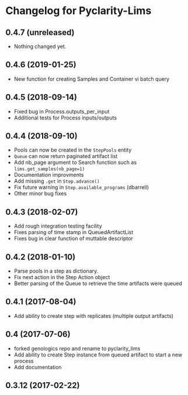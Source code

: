 Changelog for Pyclarity-Lims
============================

0.4.7 (unreleased)
------------------

- Nothing changed yet.


0.4.6 (2019-01-25)
------------------

- New function for creating Samples and Container vi batch query 


0.4.5 (2018-09-14)
------------------

- Fixed bug in Process.outputs_per_input
- Additional tests for Process inputs/outputs


0.4.4 (2018-09-10)
------------------

- Pools can now be created in the `StepPools` entity  
- `Queue` can now return paginated artifact list
- Add nb_page argument to Search function such as `lims.get_samples(nb_page=1)`
- Documentation improvments 
- Add missing `.get` in `Step.advance()`
- Fix future warning in `Step.available_programs` (dbarrell)
- Other minor bug fixes


0.4.3 (2018-02-07)
------------------

- Add rough integration testing facility
- Fixes parsing of time stamp in QueuedArtifactList
- Fixes bug in clear function of muttable descriptor


0.4.2 (2018-01-10)
------------------

- Parse pools in a step as dictionary.
- Fix next action in the Step Action object
- Better parsing of the Queue to retrieve the time artifacts were queued 


0.4.1 (2017-08-04)
------------------

- Add ability to create step with replicates (multiple output artifacts)


0.4 (2017-07-06)
----------------
 - forked genologics repo and rename to pyclarity_lims
 - Add ability to create Step instance from queued artifact to start a new process
 - Add documentation

0.3.12 (2017-02-22)
-------------------
